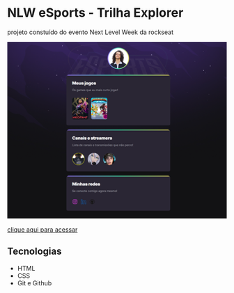 # NLW eSports - Trilha Explorer

projeto constuído do evento Next Level Week da rockseat

![preview](./.github/preview.png)

[clique aqui para acessar](https://kaycso.github.io/eSports-NLW)

## Tecnologias
- HTML
- CSS
- Git e Github
